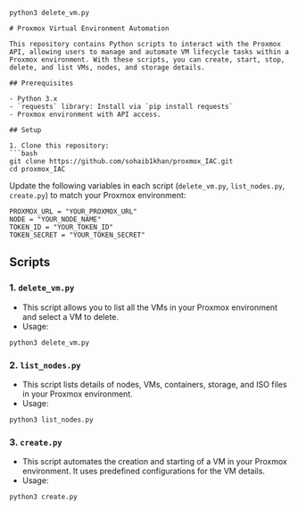 ```
python3 delete_vm.py
```

```
# Proxmox Virtual Environment Automation

This repository contains Python scripts to interact with the Proxmox API, allowing users to manage and automate VM lifecycle tasks within a Proxmox environment. With these scripts, you can create, start, stop, delete, and list VMs, nodes, and storage details.

## Prerequisites

- Python 3.x
- `requests` library: Install via `pip install requests`
- Proxmox environment with API access.

## Setup

1. Clone this repository:
```bash
git clone https://github.com/sohaib1khan/proxmox_IAC.git
cd proxmox_IAC
```

Update the following variables in each script (`delete_vm.py`, `list_nodes.py`, `create.py`) to match your Proxmox environment:

```
PROXMOX_URL = "YOUR_PROXMOX_URL"
NODE = "YOUR_NODE_NAME"
TOKEN_ID = "YOUR_TOKEN_ID"
TOKEN_SECRET = "YOUR_TOKEN_SECRET"
```

## Scripts

### 1. `delete_vm.py`

- This script allows you to list all the VMs in your Proxmox environment and select a VM to delete.
- Usage:

```
python3 delete_vm.py
```

### 2. `list_nodes.py`

- This script lists details of nodes, VMs, containers, storage, and ISO files in your Proxmox environment.
- Usage:

```
python3 list_nodes.py
```

### 3. `create.py`

- This script automates the creation and starting of a VM in your Proxmox environment. It uses predefined configurations for the VM details.
- Usage:

```
python3 create.py
```